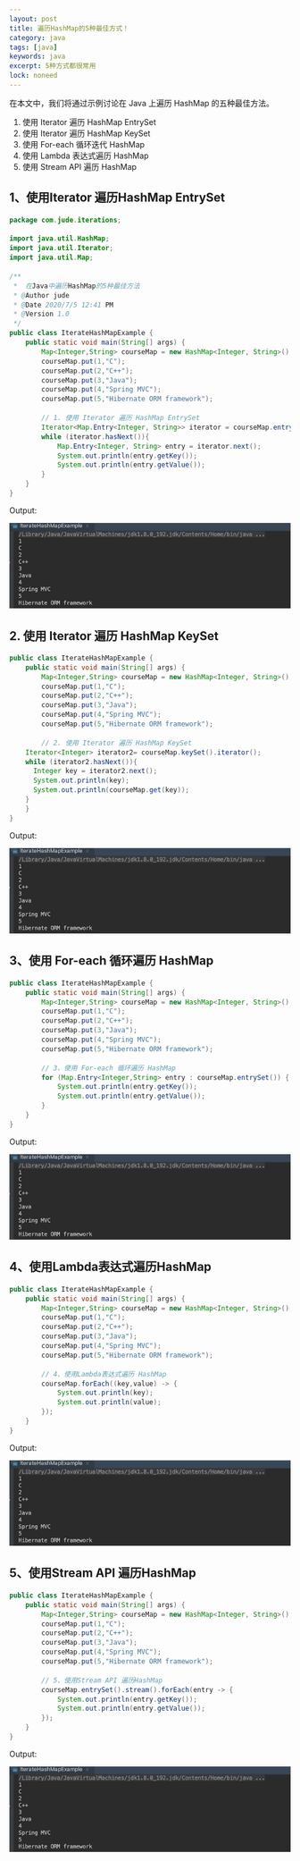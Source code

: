 ```yaml
---
layout: post
title: 遍历HashMap的5种最佳方式！
category: java
tags: [java]
keywords: java
excerpt: 5种方式都很常用
lock: noneed
---
```


在本文中，我们将通过示例讨论在 Java 上遍历 HashMap 的五种最佳方法。

1. 使用 Iterator 遍历 HashMap EntrySet
2. 使用 Iterator 遍历 HashMap KeySet
3. 使用 For-each 循环迭代 HashMap
4. 使用 Lambda 表达式遍历 HashMap
5. 使用 Stream API 遍历 HashMap

## 1、使用Iterator 遍历HashMap EntrySet

```java
package com.jude.iterations;

import java.util.HashMap;
import java.util.Iterator;
import java.util.Map;

/**
 *  在Java中遍历HashMap的5种最佳方法
 * @Author jude
 * @Date 2020/7/5 12:41 PM
 * @Version 1.0
 */
public class IterateHashMapExample {
	public static void main(String[] args) {
		Map<Integer,String> courseMap = new HashMap<Integer, String>();
		courseMap.put(1,"C");
		courseMap.put(2,"C++");
		courseMap.put(3,"Java");
		courseMap.put(4,"Spring MVC");
		courseMap.put(5,"Hibernate ORM framework");

		// 1. 使用 Iterator 遍历 HashMap EntrySet
		Iterator<Map.Entry<Integer, String>> iterator = courseMap.entrySet().iterator();
		while (iterator.hasNext()){
			Map.Entry<Integer, String> entry = iterator.next();
			System.out.println(entry.getKey());
			System.out.println(entry.getValue());
		}
	}
}
```

Output:

![](/assets/images/2020/java/iterate-hashmap-example.jpg)

## 2. 使用 Iterator 遍历 HashMap KeySet

```java
public class IterateHashMapExample {
	public static void main(String[] args) {
		Map<Integer,String> courseMap = new HashMap<Integer, String>();
		courseMap.put(1,"C");
		courseMap.put(2,"C++");
		courseMap.put(3,"Java");
		courseMap.put(4,"Spring MVC");
		courseMap.put(5,"Hibernate ORM framework");

		// 2. 使用 Iterator 遍历 HashMap KeySet
  	Iterator<Integer> iterator2= courseMap.keySet().iterator();
    while (iterator2.hasNext()){
      Integer key = iterator2.next();
      System.out.println(key);
      System.out.println(courseMap.get(key));
    }
	}
}
```

Output:

![](/assets/images/2020/java/iterate-hashmap-example.jpg)

## 3、使用 For-each 循环遍历 HashMap

```java
public class IterateHashMapExample {
	public static void main(String[] args) {
		Map<Integer,String> courseMap = new HashMap<Integer, String>();
		courseMap.put(1,"C");
		courseMap.put(2,"C++");
		courseMap.put(3,"Java");
		courseMap.put(4,"Spring MVC");
		courseMap.put(5,"Hibernate ORM framework");

		// 3、使用 For-each 循环遍历 HashMap
		for (Map.Entry<Integer,String> entry : courseMap.entrySet()) {
			System.out.println(entry.getKey());
			System.out.println(entry.getValue());
		}
	}
}
```

Output:

![](/assets/images/2020/java/iterate-hashmap-example.jpg)

## 4、使用Lambda表达式遍历HashMap

```java
public class IterateHashMapExample {
	public static void main(String[] args) {
		Map<Integer,String> courseMap = new HashMap<Integer, String>();
		courseMap.put(1,"C");
		courseMap.put(2,"C++");
		courseMap.put(3,"Java");
		courseMap.put(4,"Spring MVC");
		courseMap.put(5,"Hibernate ORM framework");

		// 4、使用Lambda表达式遍历 HashMap
		courseMap.forEach((key,value) -> {
			System.out.println(key);
			System.out.println(value);
		});
	}
}
```

Output:

![](/assets/images/2020/java/iterate-hashmap-example.jpg)

## 5、使用Stream API 遍历HashMap

```java
public class IterateHashMapExample {
	public static void main(String[] args) {
		Map<Integer,String> courseMap = new HashMap<Integer, String>();
		courseMap.put(1,"C");
		courseMap.put(2,"C++");
		courseMap.put(3,"Java");
		courseMap.put(4,"Spring MVC");
		courseMap.put(5,"Hibernate ORM framework");

		// 5、使用Stream API 遍历HashMap
		courseMap.entrySet().stream().forEach(entry -> {
			System.out.println(entry.getKey());
			System.out.println(entry.getValue());
		});
	}
}
```

Output:

![](/assets/images/2020/java/iterate-hashmap-example.jpg)

